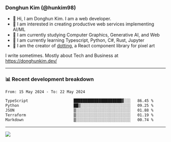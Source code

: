### Donghun Kim (@hunkim98)

- 👋 Hi, I am Donghun Kim. I am a web developer. 
- 🤔 I am interested in creating productive web services implementing AI/ML
- 🔭 I am currently studying Computer Graphics, Generative AI, and Web 
- 🌱 I am currently learning Typescript, Python, C#, Rust, Jupyter
- 🎨 I am the creator of [dotting](https://github.com/hunkim98/dotting), a React component library for pixel art

I write sometimes. Mostly about Tech and Business at https://donghunkim.dev/

---
### 📊 Recent development breakdown
<!--START_SECTION:waka-->

```txt
From: 15 May 2024 - To: 22 May 2024

TypeScript                    █████████████████████▓░░░   86.45 %
Python                        ██▒░░░░░░░░░░░░░░░░░░░░░░   09.25 %
JSON                          ▒░░░░░░░░░░░░░░░░░░░░░░░░   01.88 %
Terraform                     ▒░░░░░░░░░░░░░░░░░░░░░░░░   01.19 %
Markdown                      ▒░░░░░░░░░░░░░░░░░░░░░░░░   00.74 %
```

<!--END_SECTION:waka-->
---

<!-- <div align='center'> -->
  <img align="center" src="https://github-readme-stats.vercel.app/api?username=hunkim98&theme=dark&show_icons=true"/>
<!-- </div> -->
<!--
**hunkim98/hunkim98** is a ✨ _special_ ✨ repository because its `README.md` (this file) appears on your GitHub profile.

Here are some ideas to get you started:

- 🔭 I’m currently working on ...
- 🌱 I’m currently learning ...
- 👯 I’m looking to collaborate on ...
- 🤔 I’m looking for help with ...
- 💬 Ask me about ...
- 📫 How to reach me: ...
- 😄 Pronouns: ...
- ⚡ Fun fact: ...
-->
